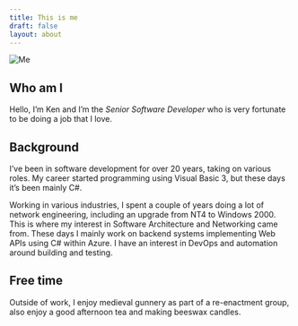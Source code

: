 ```yaml
---
title: This is me
draft: false
layout: about
---
```


![Me](https://avatars.githubusercontent.com/u/350850)

## Who am I

Hello, I’m Ken and I’m the _Senior Software Developer_ who is very fortunate to be doing a job that I love.

## Background

I’ve been in software development for over 20 years, taking on various roles. My career started programming using Visual Basic 3, but these days it’s been mainly C#.

Working in various industries, I spent a couple of years doing a lot of network engineering, including an upgrade from NT4 to Windows 2000. This is where my interest in Software Architecture and Networking came from. These days I mainly work on backend systems implementing Web APIs using C# within Azure. I have an interest in DevOps and automation around building and testing.

## Free time

Outside of work, I enjoy medieval gunnery as part of a re-enactment group, also enjoy a good afternoon tea and making beeswax candles.
